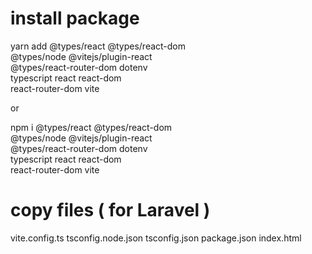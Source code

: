 # install package

yarn add @types/react @types/react-dom \
 @types/node @vitejs/plugin-react \
 @types/react-router-dom dotenv \
 typescript react react-dom \
 react-router-dom vite

or

npm i @types/react @types/react-dom \
 @types/node @vitejs/plugin-react \
 @types/react-router-dom dotenv \
 typescript react react-dom \
 react-router-dom vite

# copy files ( for Laravel )

vite.config.ts
tsconfig.node.json
tsconfig.json
package.json
index.html
